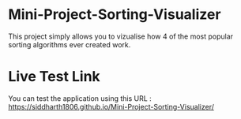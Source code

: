 # Mini-Project-Sorting-Visualizer
This project simply allows you to vizualise how 4 of the most popular sorting algorithms ever created work.


# Live Test Link
You can test the application using this URL : https://siddharth1806.github.io/Mini-Project-Sorting-Visualizer/
